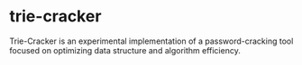 # trie-cracker
Trie-Cracker is an experimental implementation of a password-cracking tool focused on optimizing data structure and algorithm efficiency. 
